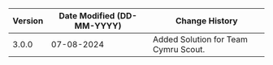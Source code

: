 | **Version** | **Date Modified (DD-MM-YYYY)** | **Change History**                          |
|-------------|--------------------------------|---------------------------------------------|
| 3.0.0       | 07-08-2024                     | Added Solution for Team Cymru Scout. |